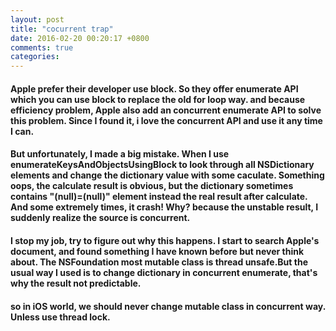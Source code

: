 ```yaml
---
layout: post
title: "cocurrent trap"
date: 2016-02-20 00:20:17 +0800
comments: true
categories: 
---
```

#### Apple prefer their developer use block. So they offer enumerate API which you can use block to replace the old for loop way. and because efficiency problem, Apple also add an concurrent enumerate API to solve this problem. Since I found it, i love the concurrent API and use it any time I can. 

#### But unfortunately, I made a big mistake. When I use enumerateKeysAndObjectsUsingBlock to look through all NSDictionary elements and change the dictionary value with some caculate. Something oops, the calculate result is obvious, but the dictionary sometimes contains "(null)=(null)" element instead the real result after calculate. And some extremely times, it crash! Why? because the unstable result, I suddenly realize the source is concurrent. 

#### I stop my job, try to figure out why this happens. I start to search Apple's document, and found something I have known before but never think about. The NSFoundation most mutable class is thread unsafe.But the usual way I used is to change dictionary in concurrent enumerate, that's why the result not predictable.

#### so in iOS world, we should never change mutable class in concurrent way. Unless use thread lock.
